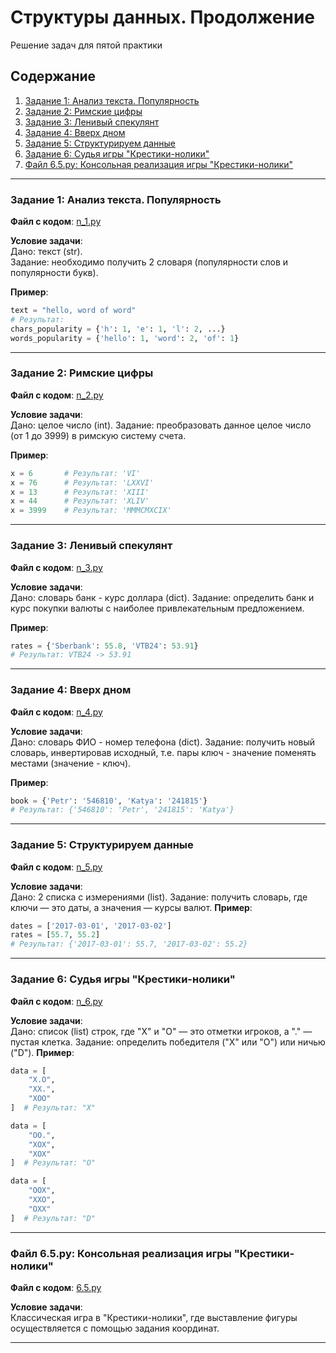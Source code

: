 # Структуры данных. Продолжение

Решение задач для пятой практики

## Содержание

1. [Задание 1: Анализ текста. Популярность](#задание-1-анализ-текста-популярность)
2. [Задание 2: Римские цифры](#задание-2-римские-цифры)
3. [Задание 3: Ленивый спекулянт](#задание-3-ленивый-спекулянт)
4. [Задание 4: Вверх дном](#задание-4-вверх-дном)
5. [Задание 5: Структурируем данные](#задание-5-структурируем-данные)
6. [Задание 6: Судья игры "Крестики-нолики"](#задание-6-судья-игры-крестики-нолики)
7. [Файл 6.5.py: Консольная реализация игры "Крестики-нолики"](#файл-65py-консольная-реализация-игры-крестики-нолики)


---
### Задание 1: Анализ текста. Популярность

**Файл с кодом**: [n_1.py](n_1.py)

**Условие задачи**:  
Дано: текст (str).  
Задание: необходимо получить 2 словаря (популярности слов и популярности букв).

**Пример**:
```python
text = "hello, word of word"
# Результат:
chars_popularity = {'h': 1, 'e': 1, 'l': 2, ...}
words_popularity = {'hello': 1, 'word': 2, 'of': 1}
```

---
### Задание 2: Римские цифры

**Файл с кодом**: [n_2.py](n_2.py)

**Условие задачи**:  
Дано: целое число (int).
Задание: преобразовать данное целое число (от 1 до 3999) в римскую систему счета.

**Пример**:
```python
x = 6       # Результат: 'VI'
x = 76      # Результат: 'LXXVI'
x = 13      # Результат: 'XIII'
x = 44      # Результат: 'XLIV'
x = 3999    # Результат: 'MMMCMXCIX'
```
---
### Задание 3: Ленивый спекулянт

**Файл с кодом**: [n_3.py](n_3.py)

**Условие задачи**:  
Дано: словарь банк - курс доллара (dict).
Задание: определить банк и курс покупки валюты с наиболее привлекательным предложением.

**Пример**:
```python
rates = {'Sberbank': 55.8, 'VTB24': 53.91}
# Результат: VTB24 -> 53.91
```
---
### Задание 4: Вверх дном

**Файл с кодом**: [n_4.py](n_4.py)

**Условие задачи**:  
Дано: словарь ФИО - номер телефона (dict).
Задание: получить новый словарь, инвертировав исходный, т.е. пары ключ - значение поменять местами (значение - ключ).

**Пример**:
```python
book = {'Petr': '546810', 'Katya': '241815'}
# Результат: {'546810': 'Petr', '241815': 'Katya'}
```
---

### Задание 5: Структурируем данные

**Файл с кодом**: [n_5.py](n_5.py)

**Условие задачи**:  
Дано: 2 списка с измерениями (list).
Задание: получить словарь, где ключи — это даты, а значения — курсы валют.
**Пример**:
```python
dates = ['2017-03-01', '2017-03-02']
rates = [55.7, 55.2]
# Результат: {'2017-03-01': 55.7, '2017-03-02': 55.2}
```
---

### Задание 6: Судья игры "Крестики-нолики"

**Файл с кодом**: [n_6.py](n_6.py)

**Условие задачи**:  
Дано: список (list) строк, где "X" и "O" — это отметки игроков, а "." — пустая клетка.
Задание: определить победителя ("X" или "O") или ничью ("D").
**Пример**:
```python
data = [
    "X.O",
    "XX.",
    "XOO"
]  # Результат: "X"

data = [
    "OO.",
    "XOX",
    "XOX"
]  # Результат: "O"

data = [
    "OOX",
    "XXO",
    "OXX"
]  # Результат: "D"
```
---

### Файл 6.5.py: Консольная реализация игры "Крестики-нолики"

**Файл с кодом**: [6.5.py](6.5.py)

**Условие задачи**:  
Классическая игра в "Крестики-нолики", где выставление фигуры осуществляется с помощью задания координат.

---
